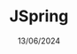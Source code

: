 ---
date: 13/06/2024
city: Utrecht
country: Netherlands
title: JSpring
layout: event_detail
url: https://jspring.nl/
---